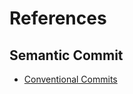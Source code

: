 # References

## Semantic Commit
+ [Conventional Commits](https://www.conventionalcommits.org/en/v1.0.0/)
